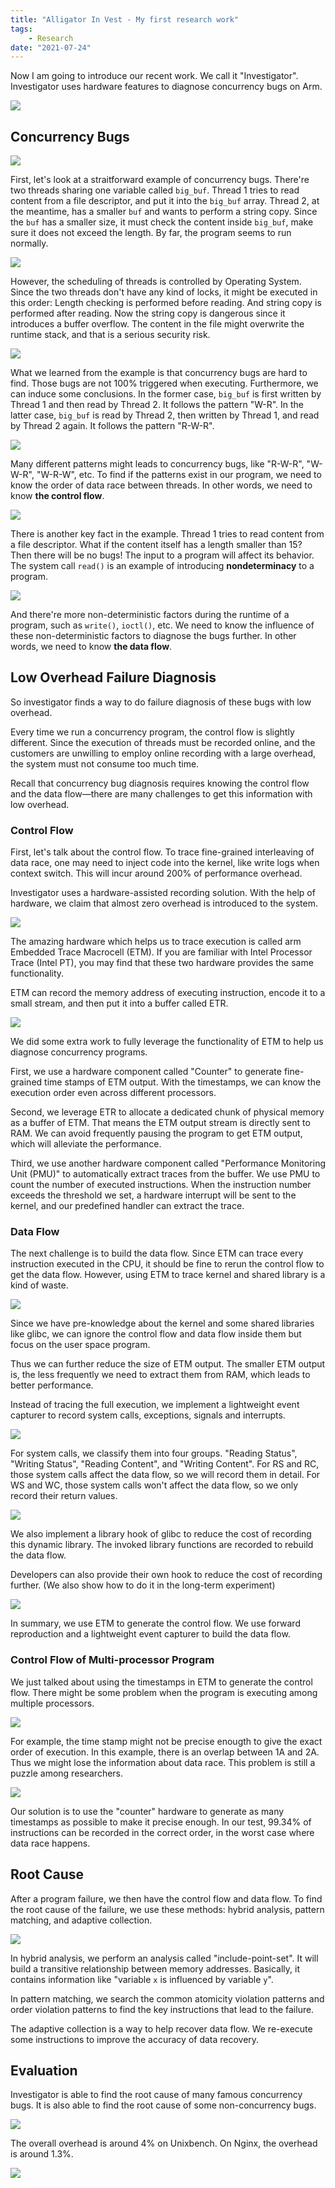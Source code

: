 ```yaml
---
title: "Alligator In Vest - My first research work"
tags:
    - Research
date: "2021-07-24"
---
```


Now I am going to introduce our recent work. We call it "Investigator". Investigator uses hardware features to diagnose concurrency bugs on Arm.

<!-- more -->
![](/images/Investigator.001.jpeg)

## Concurrency Bugs

![](/images/Investigator.003.jpeg)

First, let's look at a straitforward example of concurrency bugs. There're two threads sharing one variable called `big_buf`. Thread 1 tries to read content from a file descriptor, and put it into the `big_buf` array. Thread 2, at the meantime, has a smaller `buf` and wants to perform a string copy. Since the `buf` has a smaller size, it must check the content inside `big_buf`, make sure it does not exceed the length. By far, the program seems to run normally.

![](/images/Investigator.005.jpeg)

However, the scheduling of threads is controlled by Operating System. Since the two threads don't have any kind of locks, it might be executed in this order: Length checking is performed before reading. And string copy is performed after reading. Now the string copy is dangerous since it introduces a buffer overflow. The content in the file might overwrite the runtime stack, and that is a serious security risk.

![](/images/Investigator.006.jpeg)

What we learned from the example is that concurrency bugs are hard to find. Those bugs are not 100% triggered when executing. Furthermore, we can induce some conclusions. In the former case, `big_buf` is first written by Thread 1 and then read by Thread 2. It follows the pattern "W-R". In the latter case, `big_buf` is read by Thread 2, then written by Thread 1, and read by Thread 2 again. It follows the pattern "R-W-R".

![](/images/Investigator.007.jpeg)

Many different patterns might leads to concurrency bugs, like "R-W-R", "W-W-R", "W-R-W", etc. To find if the patterns exist in our program, we need to know the order of data race between threads. In other words, we need to know **the control flow**.

![](/images/Investigator.008.jpeg)

There is another key fact in the example. Thread 1 tries to read content from a file descriptor. What if the content itself has a length smaller than 15? Then there will be no bugs! The input to a program will affect its behavior. The system call `read()` is an example of introducing **nondeterminacy** to a program.

![](/images/Investigator.009.jpeg)

And there're more non-deterministic factors during the runtime of a program, such as `write()`, `ioctl()`, etc. We need to know the influence of these non-deterministic factors to diagnose the bugs further. In other words, we need to know **the data flow**.

## Low Overhead Failure Diagnosis

So investigator finds a way to do failure diagnosis of these bugs with low overhead. 

Every time we run a concurrency program, the control flow is slightly different. Since the execution of threads must be recorded online, and the customers are unwilling to employ online recording with a large overhead, the system must not consume too much time.

Recall that concurrency bug diagnosis requires knowing the control flow and the data flow—there are many challenges to get this information with low overhead.

### Control Flow

First, let's talk about the control flow. To trace fine-grained interleaving of data race, one may need to inject code into the kernel, like write logs when context switch. This will incur around 200% of performance overhead.

Investigator uses a hardware-assisted recording solution. With the help of hardware, we claim that almost zero overhead is introduced to the system.

![](/images/Investigator.015.jpeg)

The amazing hardware which helps us to trace execution is called arm Embedded Trace Macrocell (ETM). If you are familiar with Intel Processor Trace (Intel PT), you may find that these two hardware provides the same functionality.

ETM can record the memory address of executing instruction, encode it to a small stream, and then put it into a buffer called ETR.

![](/images/Investigator.016.jpeg)

We did some extra work to fully leverage the functionality of ETM to help us diagnose concurrency programs.

First, we use a hardware component called "Counter" to generate fine-grained time stamps of ETM output. With the timestamps, we can know the execution order even across different processors.

Second, we leverage ETR to allocate a dedicated chunk of physical memory as a buffer of ETM. That means the ETM output stream is directly sent to RAM. We can avoid frequently pausing the program to get ETM output, which will alleviate the performance.

Third, we use another hardware component called "Performance Monitoring Unit (PMU)" to automatically extract traces from the buffer. We use PMU to count the number of executed instructions. When the instruction number exceeds the threshold we set, a hardware interrupt will be sent to the kernel, and our predefined handler can extract the trace.

### Data Flow

The next challenge is to build the data flow. Since ETM can trace every  instruction executed in the CPU, it should be fine to rerun the control flow to get the data flow. However, using ETM to trace kernel and shared library is a kind of waste. 

![](/images/6aMhWP.jpg)

Since we have pre-knowledge about the kernel and some shared libraries like glibc, we can ignore the control flow and data flow inside them but focus on the user space program.

Thus we can further reduce the size of ETM output. The smaller ETM output is, the less frequently we need to extract them from RAM, which leads to better performance.

Instead of tracing the full execution, we implement a lightweight event capturer to record system calls, exceptions, signals and interrupts.

![](/images/Investigator.020.jpeg)

For system calls, we classify them into four groups. "Reading Status", "Writing Status", "Reading Content", and "Writing Content". For RS and RC, those system calls affect the data flow, so we will record them in detail. For WS and WC, those system calls won't affect the data flow, so we only record their return values.

![](/images/Investigator.021.jpeg)

We also implement a library hook of glibc to reduce the cost of recording this dynamic library. The invoked library functions are recorded to rebuild the data flow.

Developers can also provide their own hook to reduce the cost of recording further.  (We also show how to do it in the long-term experiment)

![](/images/Investigator.022.jpeg)

In summary, we use ETM to generate the control flow. We use forward reproduction and a lightweight event capturer to build the data flow.

### Control Flow of Multi-processor Program

We just talked about using the timestamps in ETM to generate the control flow. There might be some problem when the program is executing among multiple processors.

![](/images/Investigator.024.jpeg)

For example, the time stamp might not be precise enougth to give the exact order of execution. In this example, there is an overlap between 1A and 2A. Thus we might lose the information about data race. This problem is still a puzzle among researchers.

![](/images/Investigator.025.jpeg)

Our solution is to use the "counter" hardware to generate as many timestamps as possible to make it precise enough. In our test, 99.34% of instructions can be recorded in the correct order, in the worst case where data race happens.

## Root Cause

After a program failure, we then have the control flow and data flow. To find the root cause of the failure, we use these methods: hybrid analysis, pattern matching, and adaptive collection.

![](/images/Investigator.026.jpeg)

In hybrid analysis, we perform an analysis called "include-point-set". It will build a transitive relationship between memory addresses. Basically, it contains information like "variable `x` is influenced by variable `y`".

In pattern matching, we search the common atomicity violation patterns and order violation patterns to find the key instructions that lead to the failure.

The adaptive collection is a way to help recover data flow. We re-execute some instructions to improve the accuracy of data recovery.

## Evaluation

Investigator is able to find the root cause of many famous concurrency bugs. It is also able to find the root cause of some non-concurrency bugs.

![](/images/Investigator.028.jpeg)

The overall overhead is around 4% on Unixbench. On Nginx, the overhead is around 1.3%.

![](/images/Investigator.029.jpeg)

